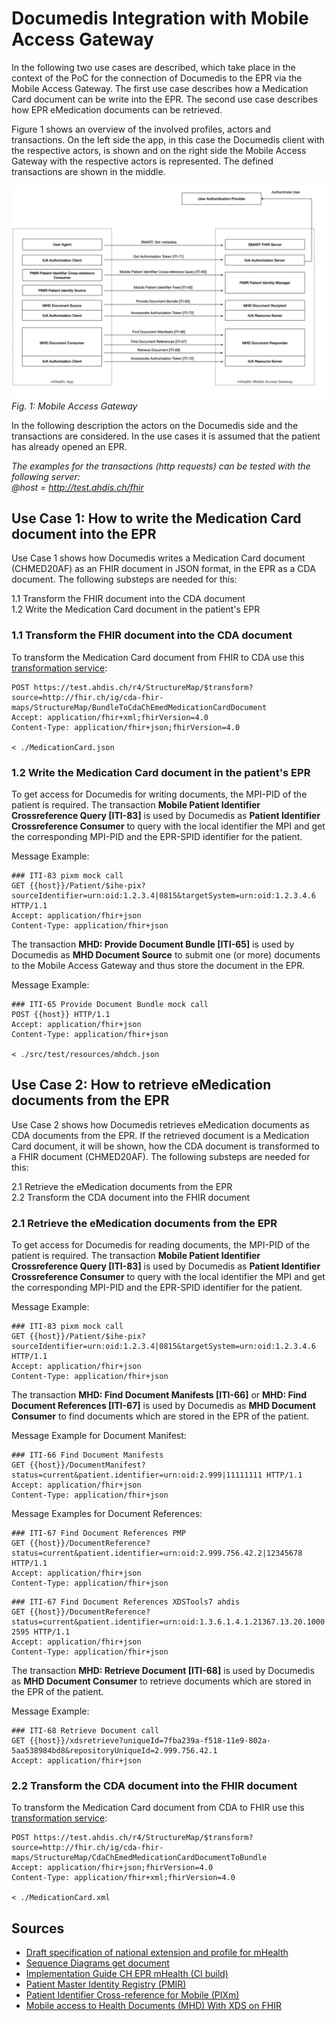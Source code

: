 # Documedis Integration with Mobile Access Gateway

In the following two use cases are described, which take place in the context of the PoC for the connection of Documedis to the EPR via the Mobile Access Gateway. The first use case describes how a Medication Card document can be write into the EPR. The second use case describes how EPR eMedication documents can be retrieved.

Figure 1 shows an overview of the involved profiles, actors and transactions. On the left side the app, in this case the Documedis client with the respective actors, is shown and on the right side the Mobile Access Gateway with the respective actors is represented. The defined transactions are shown in the middle.   

![Headers](https://github.com/ahdis/test.ahdis.ch/blob/master/images/MobileAccessGateway.png)   
*Fig. 1: Mobile Access Gateway*

In the following description the actors on the Documedis side and the transactions are considered. In the use cases it is assumed that the patient has already opened an EPR.

*The examples for the transactions (http requests) can be tested with the following server:*   
*@host = http://test.ahdis.ch/fhir*


## Use Case 1: How to write the Medication Card document into the EPR
Use Case 1 shows how Documedis writes a Medication Card document (CHMED20AF) as an FHIR document in JSON format, in the EPR as a CDA document. The following substeps are needed for this:

1.1 Transform the FHIR document into the CDA document   
1.2 Write the Medication Card document in the patient's EPR   

### 1.1 Transform the FHIR document into the CDA document

To transform the Medication Card document from FHIR to CDA use this [transformation service](https://github.com/ahdis/test.ahdis.ch/blob/master/Transformation_FHIR-CDA.md#transformation-documents-from-cda-to-fhir-and-back-as-a-service):

```
POST https://test.ahdis.ch/r4/StructureMap/$transform?source=http://fhir.ch/ig/cda-fhir-maps/StructureMap/BundleToCdaChEmedMedicationCardDocument
Accept: application/fhir+xml;fhirVersion=4.0
Content-Type: application/fhir+json;fhirVersion=4.0

< ./MedicationCard.json
```

### 1.2 Write the Medication Card document in the patient's EPR

To get access for Documedis for writing documents, the MPI-PID of the patient is required. 
The transaction **Mobile Patient Identifier Crossreference Query [ITI-83]** is used by Documedis as **Patient Identifier Crossreference Consumer** to query with the local identifier the MPI and get the corresponding MPI-PID and the EPR-SPID identifier for the patient.

Message Example:   
```
### ITI-83 pixm mock call
GET {{host}}/Patient/$ihe-pix?sourceIdentifier=urn:oid:1.2.3.4|0815&targetSystem=urn:oid:1.2.3.4.6 HTTP/1.1
Accept: application/fhir+json
Content-Type: application/fhir+json
```

The transaction **MHD: Provide Document Bundle [ITI-65]** is used by Documedis as **MHD Document Source** to submit one (or more) documents to the Mobile Access Gateway and thus store the document in the EPR.

Message Example:   
```
### ITI-65 Provide Document Bundle mock call
POST {{host}} HTTP/1.1
Accept: application/fhir+json
Content-Type: application/fhir+json

< ./src/test/resources/mhdch.json
```

## Use Case 2: How to retrieve eMedication documents from the EPR
Use Case 2 shows how Documedis retrieves eMedication documents as CDA documents from the EPR. If the retrieved document is a Medication Card document, it will be shown, how the CDA document is transformed to a FHIR document (CHMED20AF). The following substeps are needed for this:

2.1 Retrieve the eMedication documents from the EPR   
2.2 Transform the CDA document into the FHIR document   

### 2.1 Retrieve the eMedication documents from the EPR   

To get access for Documedis for reading documents, the MPI-PID of the patient is required. 
The transaction **Mobile Patient Identifier Crossreference Query [ITI-83]** is used by Documedis as **Patient Identifier Crossreference Consumer** to query with the local identifier the MPI and get the corresponding MPI-PID and the EPR-SPID identifier for the patient.

Message Example:   
```
### ITI-83 pixm mock call
GET {{host}}/Patient/$ihe-pix?sourceIdentifier=urn:oid:1.2.3.4|0815&targetSystem=urn:oid:1.2.3.4.6 HTTP/1.1
Accept: application/fhir+json
Content-Type: application/fhir+json
```

The transaction **MHD: Find Document Manifests [ITI-66]** or **MHD: Find Document References [ITI-67]** is used by Documedis as **MHD Document Consumer** to find documents which are stored in the EPR of the patient.

Message Example for Document Manifest:   
```
### ITI-66 Find Document Manifests
GET {{host}}/DocumentManifest?status=current&patient.identifier=urn:oid:2.999|11111111 HTTP/1.1
Accept: application/fhir+json
Content-Type: application/fhir+json
```

Message Examples for Document References:     
```
### ITI-67 Find Document References PMP
GET {{host}}/DocumentReference?status=current&patient.identifier=urn:oid:2.999.756.42.2|12345678 HTTP/1.1
Accept: application/fhir+json
Content-Type: application/fhir+json
```   

```
### ITI-67 Find Document References XDSTools7 ahdis
GET {{host}}/DocumentReference?status=current&patient.identifier=urn:oid:1.3.6.1.4.1.21367.13.20.1000|IHERED-2595 HTTP/1.1
Accept: application/fhir+json
Content-Type: application/fhir+json
```

The transaction **MHD: Retrieve Document [ITI-68]** is used by Documedis as **MHD Document Consumer** to retrieve documents which are stored in the EPR of the patient.

Message Example:   
```
### ITI-68 Retrieve Document call
GET {{host}}/xdsretrieve?uniqueId=7fba239a-f518-11e9-802a-5aa538984bd8&repositoryUniqueId=2.999.756.42.1
Accept: application/fhir+json
```

### 2.2 Transform the CDA document into the FHIR document   
To transform the Medication Card document from CDA to FHIR use this [transformation service](https://github.com/ahdis/test.ahdis.ch/blob/master/Transformation_FHIR-CDA.md#transformation-documents-from-cda-to-fhir-and-back-as-a-service):

```
POST https://test.ahdis.ch/r4/StructureMap/$transform?source=http://fhir.ch/ig/cda-fhir-maps/StructureMap/CdaChEmedMedicationCardDocumentToBundle
Accept: application/fhir+json;fhirVersion=4.0
Content-Type: application/fhir+xml;fhirVersion=4.0

< ./MedicationCard.xml
```

## Sources
- [Draft specification of national extension and profile for mHealth](https://groups.google.com/u/1/g/epd_projectathon/c/XsWT8Rnbfuw)
- [Sequence Diagrams get document](https://github.com/ahdis/ch-epr-seqdiag/tree/mhealth2020)
- [Implementation Guide CH EPR mHealth (CI build)](http://build.fhir.org/ig/ehealthsuisse/ch-epr-mhealth/)
- [Patient Master Identity Registry (PMIR)](https://www.ihe.net/uploadedFiles/Documents/ITI/IHE_ITI_Suppl_PMIR.pdf)
- [Patient Identifier Cross-reference for Mobile (PIXm)](https://www.ihe.net/uploadedFiles/Documents/ITI/IHE_ITI_Suppl_PIXm.pdf)
- [Mobile access to Health Documents (MHD) With XDS on FHIR ](https://www.ihe.net/uploadedFiles/Documents/ITI/IHE_ITI_Suppl_MHD.pdf)